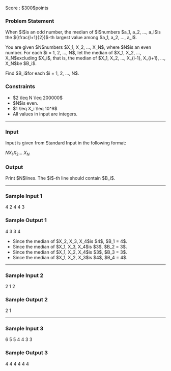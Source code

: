 
<div>

<span>

<span>

<p>
Score : $300$points
</p>

<div>

<section>

### **Problem Statement**

<p>
When $l$is an odd number, the median of $l$numbers $a_1, a_2, ..., a_l$is the $(\frac{l+1}{2})$-th largest value among $a_1, a_2, ..., a_l$.
</p>

<p>
You are given $N$numbers $X_1, X_2, ..., X_N$, where $N$is an even number.
For each $i = 1, 2, ..., N$, let the median of $X_1, X_2, ..., X_N$excluding $X_i$, that is, the median of $X_1, X_2, ..., X_{i-1}, X_{i+1}, ..., X_N$be $B_i$.
</p>

<p>
Find $B_i$for each $i = 1, 2, ..., N$.
</p>

</section>

</div>

<div>

<section>

### **Constraints**

<ul>

<li>
$2 \leq N \leq 200000$
</li>

<li>
$N$is even.
</li>

<li>
$1 \leq X_i \leq 10^9$
</li>

<li>
All values in input are integers.
</li>

</ul>

</section>

</div>

---

<div>

<div>

<section>

### **Input**

<p>
Input is given from Standard Input in the following format:
</p>

<div>

$N$$X_1$$X_2$... $X_N$
</div>

</section>

</div>

<div>

<section>

### **Output**

<p>
Print $N$lines.
The $i$-th line should contain $B_i$.
</p>

</section>

</div>

</div>

---

<div>

<section>

### **Sample Input 1**

<div>

4
2 4 4 3

</div>

</section>

</div>

<div>

<section>

### **Sample Output 1**

<div>

4
3
3
4

</div>

<ul>

<li>
Since the median of $X_2, X_3, X_4$is $4$, $B_1 = 4$.
</li>

<li>
Since the median of $X_1, X_3, X_4$is $3$, $B_2 = 3$.
</li>

<li>
Since the median of $X_1, X_2, X_4$is $3$, $B_3 = 3$.
</li>

<li>
Since the median of $X_1, X_2, X_3$is $4$, $B_4 = 4$.
</li>

</ul>

</section>

</div>

---

<div>

<section>

### **Sample Input 2**

<div>

2
1 2

</div>

</section>

</div>

<div>

<section>

### **Sample Output 2**

<div>

2
1

</div>

</section>

</div>

---

<div>

<section>

### **Sample Input 3**

<div>

6
5 5 4 4 3 3

</div>

</section>

</div>

<div>

<section>

### **Sample Output 3**

<div>

4
4
4
4
4
4

</div>

</section>

</div>

</span>

</span>

</div>
